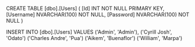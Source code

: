 CREATE TABLE [dbo].[Users]
(
	[Id] INT NOT NULL PRIMARY KEY, 
    [Username] NVARCHAR(100) NOT NULL, 
    [Password] NVARCHAR(100) NOT NULL
)

INSERT INTO [dbo].[Users]
VALUES
('Admin', 'Admin'),
('Cyrill Josh', 'Odato')
('Charles Andre', 'Pua')
('Aikem', 'Buenaflor')
('William', 'Marpa')